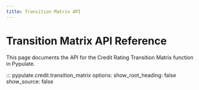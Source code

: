 ```yaml
---
title: Transition Matrix API
---
```


# Transition Matrix API Reference

This page documents the API for the Credit Rating Transition Matrix function in Pypulate.

::: pypulate.credit.transition_matrix
    options:
      show_root_heading: false
      show_source: false 
